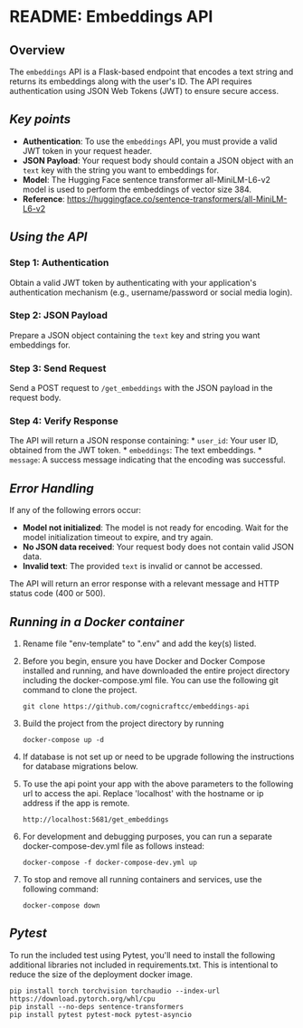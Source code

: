 **README: Embeddings API**
=====================================================

**Overview**
-----------------

The `embeddings` API is a Flask-based endpoint that encodes a text string and returns its embeddings along with the user's ID. The API requires authentication using JSON Web Tokens (JWT) to ensure secure access.

***Key points***
---------------

* **Authentication**: To use the `embeddings` API, you must provide a valid JWT token in your request header.
* **JSON Payload**: Your request body should contain a JSON object with an `text` key with the string you want to embeddings for.
* **Model**: The Hugging Face sentence transformer all-MiniLM-L6-v2 model is used to perform the embeddings of vector size 384. 
* **Reference**: https://huggingface.co/sentence-transformers/all-MiniLM-L6-v2

***Using the API***
-----------------

### Step 1: Authentication
Obtain a valid JWT token by authenticating with your application's authentication mechanism (e.g., username/password or social media login).

### Step 2: JSON Payload
Prepare a JSON object containing the `text` key and string you want embeddings for.

### Step 3: Send Request
Send a POST request to `/get_embeddings` with the JSON payload in the request body.

### Step 4: Verify Response
The API will return a JSON response containing:
	* `user_id`: Your user ID, obtained from the JWT token.
	* `embeddings`: The text embeddings.
	* `message`: A success message indicating that the encoding was successful.

***Error Handling***
-----------------

If any of the following errors occur:

* **Model not initialized**: The model is not ready for encoding. Wait for the model initialization timeout to expire, and try again.
* **No JSON data received**: Your request body does not contain valid JSON data.
* **Invalid text**: The provided `text` is invalid or cannot be accessed.

The API will return an error response with a relevant message and HTTP status code (400 or 500).


***Running in a Docker container***
-----------------


1. Rename file "env-template" to ".env" and add the key(s) listed.

2. Before you begin, ensure you have  Docker and Docker Compose installed and running, and have downloaded the entire project directory including the docker-compose.yml file. You can use the following git command to clone the project.

     ```
     git clone https://github.com/cognicraftcc/embeddings-api
     ```

3. Build the project from the project directory by running
     ```
     docker-compose up -d
     ```

3. If database is not set up or need to be upgrade following the instructions for database migrations below.

4. To use the api point your app with the above parameters to the following url to access the api. Replace 'localhost' with the hostname or ip address if the app is remote.
     ```
     http://localhost:5681/get_embeddings
     ```

5. For development and debugging purposes, you can run a separate docker-compose-dev.yml file as follows instead:

     ```
     docker-compose -f docker-compose-dev.yml up
     ```

6. To stop and remove all running containers and services, use the following command:

     ```
     docker-compose down
     ```

***Pytest***
-----------------

To run the included test using Pytest, you'll need to install the following additional libraries not included in requirements.txt. This is intentional to reduce the size of the deployment docker image.

    pip install torch torchvision torchaudio --index-url https://download.pytorch.org/whl/cpu
    pip install --no-deps sentence-transformers
    pip install pytest pytest-mock pytest-asyncio

